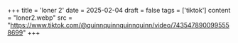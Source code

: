 +++
title = 'loner 2'
date = 2025-02-04
draft = false
tags = ['tiktok']
content = "loner2.webp"
src = "https://www.tiktok.com/@quinnquinnquinnquinn/video/7435478900995558699"
+++